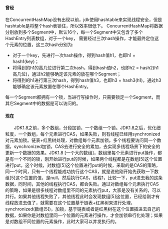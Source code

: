 #### 曾经
在ConcurrentHashMap没有出现以前，jdk使用hashtable来实现线程安全，但是hashtable是将整个hash表锁住，所以效率很低下。
ConcurrentHashMap将数据分别放到多个Segment中，默认16个，每一个Segment中又包含了多个HashEntry列表数组，对于一个key，
需要经过三次hash操作，才能最终定位这个元素的位置，这三次hash分别为:
* 对于一个key，先进行一次hash操作，得到hash值h1，也即h1 = hash1(key)；
* 将得到的h1的高几位进行第二次hash，得到hash值h2，也即h2 = hash2(h1高几位)，通过h2能够确定该元素的放在哪个Segment；
* 将得到的h1进行第三次hash，得到hash值h3，也即h3 = hash3(h1)，通过h3能够确定该元素放置在哪个HashEntry。

每一个Segment都拥有一个锁，当进行写操作时，只需要锁定一个Segment，而其它Segment中的数据是可以访问的。

#### 现在
<div style="text-indent:2em">JDK1.8之前，多个数组，分段加锁，一个数组一个锁。JDK1.8之后，优化细粒度，一个数组，每个元素进行CAS，如果失败，则有线程已经用synchronized对元素加锁。链表+红黑树处理，对数组每个元素加锁。多个线程要访问同一个数据，synchronized加锁，CAS去进行安全的累加，去实现多线程场景下的安全的更新一个数据的效果。JDK1.8 [一个大的数组]，数组里每个元素进行put操作，都是有一个不同的锁，刚开始进行put的时候，如果两个线程都是在数组[5]这个位置进行put，这个时候，对数组[5]这个位置进行put的时候，采取的是CAS的策略，同一个时间，只有一个线程能成功执行这个CAS，就是说他刚开始先获取一下数组[5]这个位置的值，是null，然后执行CAS，线程1，比较一下，put进去我的这条数据，同时间，其他的线程执行CAS，都会失败。通过对数组每个元素执行CAS的策略，如果是很多线程对数组里不同的元素执行put，大家是没有关系的，可以并行。如果其他线程失败了，其他线程此时会发现数组[5]这位置，已经给刚才有线程放进去值了，就需要在这个位置基于链表+红黑树来进行处理，synchronized(数组[5])，加锁，基于链表或者是红黑树在这个位置插进去自己的数据，如果你是对数组里同一个位置的元素进行操作，才会加锁串行化处理；如果是对数组不同位置的元素操作，此时大家可以并发执行的。</div>
